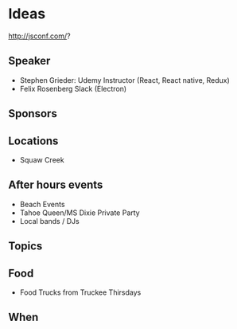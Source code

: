 # Ideas

http://jsconf.com/?

## Speaker

- Stephen Grieder: Udemy Instructor (React, React native, Redux)
- Felix Rosenberg Slack (Electron)

## Sponsors

## Locations

- Squaw Creek

## After hours events

- Beach Events
- Tahoe Queen/MS Dixie Private Party
- Local bands / DJs

## Topics

## Food

- Food Trucks from Truckee Thirsdays

## When
